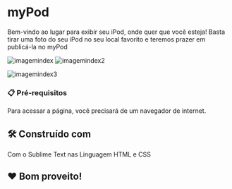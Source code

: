 # myPod

Bem-vindo ao lugar para exibir seu iPod, onde quer que você esteja! Basta tirar uma foto do seu iPod no seu local favorito e teremos prazer em publicá-la no myPod

![imagemindex](https://github.com/user-attachments/assets/7b4082a9-1bfe-4cde-a699-16cea0723505)
![imagemindex2](https://github.com/user-attachments/assets/35119cd9-cb8c-4809-bbba-8a64a3dc7b86)

![imagemindex3](https://github.com/user-attachments/assets/08dea8a1-dff9-4d10-9990-859fd13fcaa7)

### 📋 Pré-requisitos

Para acessar a página, você precisará de um navegador de internet.

## 🛠️ Construído com

Com o Sublime Text nas Linguagem HTML e CSS

## ❤️ Bom proveito!
